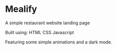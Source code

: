 # Mealify
A simple restaurant website landing page

Built using:
HTML
CSS
Javascript

Featuring some simple animations and a dark mode. 
